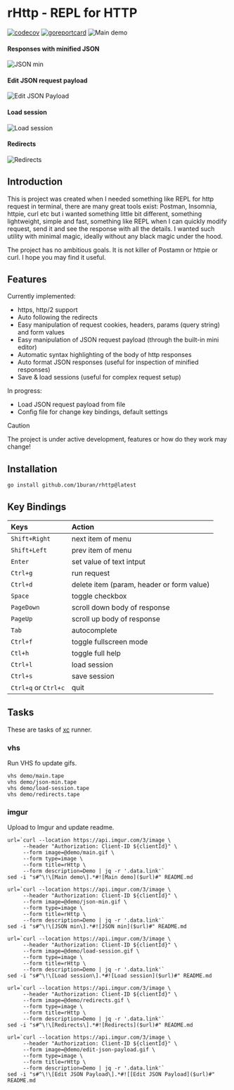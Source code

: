 # rHttp - REPL for HTTP
[![codecov](https://codecov.io/gh/1buran/rHttp/graph/badge.svg?token=20IW0GY8R9)](https://codecov.io/gh/1buran/rHttp)
[![goreportcard](https://goreportcard.com/badge/github.com/1buran/rHttp)](https://goreportcard.com/report/github.com/1buran/redmine)
![Main demo](https://i.imgur.com/6ao55dy.gif)

#### Responses with minified JSON
![JSON min](https://i.imgur.com/Ii6CzZK.gif)

#### Edit JSON request payload
![Edit JSON Payload](https://i.imgur.com/VAdcP65.gif)

#### Load session
![Load session](https://i.imgur.com/TQ3uKG3.gif)

#### Redirects
![Redirects](https://i.imgur.com/Dm9XCJh.gif)

## Introduction

This is project was created when I needed something like REPL for http request in terminal,
there are many great tools exist: Postman, Insomnia, httpie, curl etc
but i wanted something little bit different, something lightweight, simple and fast,
something like REPL when I can quickly modify request, send it and see the response
with all the details. I wanted such utility with minimal magic,
ideally without any black magic under the hood.

The project has no ambitious goals. It is not killer of Postamn or httpie or curl.
I hope you may find it useful.

## Features

Currently implemented:
- https, http/2 support
- Auto following the redirects
- Easy manipulation of request cookies, headers, params (query string) and form values
- Easy manipulation of JSON request payload (through the built-in mini editor)
- Automatic syntax highlighting of the body of http responses
- Auto format JSON responses (useful for inspection of minified responses)
- Save & load sessions (useful for complex request setup)

In progress:
- Load JSON request payload from file
- Config file for change key bindings, default settings

> [!CAUTION]
> The project is under active development, features or how do they work may change!

## Installation

```sh
go install github.com/1buran/rhttp@latest
```

## Key Bindings

| Keys                 | Action                                     |
|:---------------------|:-------------------------------------------|
| `Shift+Right`        | next item of menu                          |
| `Shift+Left`         | prev item of menu                          |
| `Enter`              | set value of text intput                   |
| `Ctrl+g`             | run request                                |
| `Ctrl+d`             | delete item  (param, header or form value) |
| `Space`              | toggle checkbox                            |
| `PageDown`           | scroll down body of response               |
| `PageUp`             | scroll up body of response                 |
| `Tab`                | autocomplete                               |
| `Ctrl+f`             | toggle fullscreen mode                     |
| `Ctl+h`              | toggle full help                           |
| `Ctrl+l`             | load session                               |
| `Ctrl+s`             | save session                               |
| `Ctrl+q` or `Ctrl+c` | quit                                       |

## Tasks

These are tasks of [xc](https://github.com/joerdav/xc) runner.

### vhs

Run VHS fo update gifs.

```
vhs demo/main.tape
vhs demo/json-min.tape
vhs demo/load-session.tape
vhs demo/redirects.tape
```
### imgur

Upload to Imgur and update readme.

```
url=`curl --location https://api.imgur.com/3/image \
     --header "Authorization: Client-ID ${clientId}" \
     --form image=@demo/main.gif \
     --form type=image \
     --form title=rHttp \
     --form description=Demo | jq -r '.data.link'`
sed -i "s#^\!\[Main demo\].*#![Main demo]($url)#" README.md

url=`curl --location https://api.imgur.com/3/image \
     --header "Authorization: Client-ID ${clientId}" \
     --form image=@demo/json-min.gif \
     --form type=image \
     --form title=rHttp \
     --form description=Demo | jq -r '.data.link'`
sed -i "s#^\!\[JSON min\].*#![JSON min]($url)#" README.md

url=`curl --location https://api.imgur.com/3/image \
     --header "Authorization: Client-ID ${clientId}" \
     --form image=@demo/load-session.gif \
     --form type=image \
     --form title=rHttp \
     --form description=Demo | jq -r '.data.link'`
sed -i "s#^\!\[Load session\].*#![Load session]($url)#" README.md

url=`curl --location https://api.imgur.com/3/image \
     --header "Authorization: Client-ID ${clientId}" \
     --form image=@demo/redirects.gif \
     --form type=image \
     --form title=rHttp \
     --form description=Demo | jq -r '.data.link'`
sed -i "s#^\!\[Redirects\].*#![Redirects]($url)#" README.md

url=`curl --location https://api.imgur.com/3/image \
     --header "Authorization: Client-ID ${clientId}" \
     --form image=@demo/edit-json-payload.gif \
     --form type=image \
     --form title=rHttp \
     --form description=Demo | jq -r '.data.link'`
sed -i "s#^\!\[Edit JSON Payload\].*#![[Edit JSON Payload]($url)#" README.md
```
